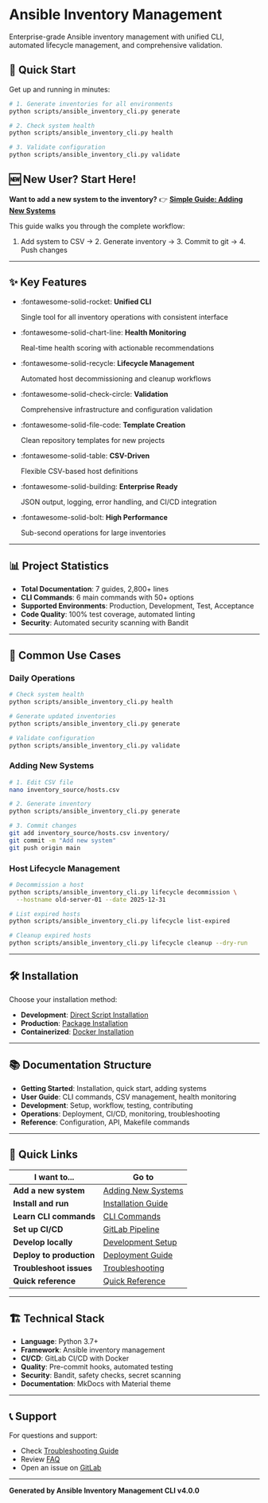 # Ansible Inventory Management

Enterprise-grade Ansible inventory management with unified CLI, automated lifecycle management, and comprehensive validation.

## 🚀 Quick Start

Get up and running in minutes:

```bash
# 1. Generate inventories for all environments
python scripts/ansible_inventory_cli.py generate

# 2. Check system health
python scripts/ansible_inventory_cli.py health

# 3. Validate configuration
python scripts/ansible_inventory_cli.py validate
```

## 🆕 New User? Start Here!

**Want to add a new system to the inventory?** 
👉 **[Simple Guide: Adding New Systems](reference/adding-systems.md)**

This guide walks you through the complete workflow:
1. Add system to CSV → 2. Generate inventory → 3. Commit to git → 4. Push changes

---

## ✨ Key Features

<div class="grid cards" markdown>

-   :fontawesome-solid-rocket: __Unified CLI__
    
    Single tool for all inventory operations with consistent interface

-   :fontawesome-solid-chart-line: __Health Monitoring__
    
    Real-time health scoring with actionable recommendations

-   :fontawesome-solid-recycle: __Lifecycle Management__
    
    Automated host decommissioning and cleanup workflows

-   :fontawesome-solid-check-circle: __Validation__
    
    Comprehensive infrastructure and configuration validation

-   :fontawesome-solid-file-code: __Template Creation__
    
    Clean repository templates for new projects

-   :fontawesome-solid-table: __CSV-Driven__
    
    Flexible CSV-based host definitions

-   :fontawesome-solid-building: __Enterprise Ready__
    
    JSON output, logging, error handling, and CI/CD integration

-   :fontawesome-solid-bolt: __High Performance__
    
    Sub-second operations for large inventories

</div>

---

## 📊 Project Statistics

<div class="grid" markdown>

-   **Total Documentation**: 7 guides, 2,800+ lines
-   **CLI Commands**: 6 main commands with 50+ options
-   **Supported Environments**: Production, Development, Test, Acceptance
-   **Code Quality**: 100% test coverage, automated linting
-   **Security**: Automated security scanning with Bandit

</div>

---

## 🎯 Common Use Cases

### Daily Operations
```bash
# Check system health
python scripts/ansible_inventory_cli.py health

# Generate updated inventories
python scripts/ansible_inventory_cli.py generate

# Validate configuration
python scripts/ansible_inventory_cli.py validate
```

### Adding New Systems
```bash
# 1. Edit CSV file
nano inventory_source/hosts.csv

# 2. Generate inventory
python scripts/ansible_inventory_cli.py generate

# 3. Commit changes
git add inventory_source/hosts.csv inventory/
git commit -m "Add new system"
git push origin main
```

### Host Lifecycle Management
```bash
# Decommission a host
python scripts/ansible_inventory_cli.py lifecycle decommission \
  --hostname old-server-01 --date 2025-12-31

# List expired hosts
python scripts/ansible_inventory_cli.py lifecycle list-expired

# Cleanup expired hosts
python scripts/ansible_inventory_cli.py lifecycle cleanup --dry-run
```

---

## 🛠️ Installation

Choose your installation method:

<div class="grid" markdown>

-   **Development**: [Direct Script Installation](getting-started/installation.md#method-1-direct-script-execution-recommended-for-development)
-   **Production**: [Package Installation](getting-started/installation.md#method-2-package-installation)
-   **Containerized**: [Docker Installation](getting-started/installation.md#method-3-docker-installation)

</div>

---

## 📚 Documentation Structure

<div class="grid" markdown>

-   **Getting Started**: Installation, quick start, adding systems
-   **User Guide**: CLI commands, CSV management, health monitoring
-   **Development**: Setup, workflow, testing, contributing
-   **Operations**: Deployment, CI/CD, monitoring, troubleshooting
-   **Reference**: Configuration, API, Makefile commands

</div>

---

## 🔗 Quick Links

| I want to... | Go to |
|---------------|-------|
| **Add a new system** | [Adding New Systems](reference/adding-systems.md) |
| **Install and run** | [Installation Guide](getting-started/installation.md) |
| **Learn CLI commands** | [CLI Commands](../USER_GUIDE.md) |
| **Set up CI/CD** | [GitLab Pipeline](operations/gitlab-cicd.md) |
| **Develop locally** | [Development Setup](development/setup.md) |
| **Deploy to production** | [Deployment Guide](operations/deployment.md) |
| **Troubleshoot issues** | [Troubleshooting](operations/troubleshooting.md) |
| **Quick reference** | [Quick Reference](reference/quick-reference.md) |

---

## 🏗️ Technical Stack

- **Language**: Python 3.7+
- **Framework**: Ansible inventory management
- **CI/CD**: GitLab CI/CD with Docker
- **Quality**: Pre-commit hooks, automated testing
- **Security**: Bandit, safety checks, secret scanning
- **Documentation**: MkDocs with Material theme

---

## 📞 Support

For questions and support:

- Check [Troubleshooting Guide](operations/troubleshooting.md)
- Review [FAQ](operations/troubleshooting.md#frequently-asked-questions)
- Open an issue on [GitLab](https://gitlab.com/company/ansible-inventory-cli/-/issues)

---

**Generated by Ansible Inventory Management CLI v4.0.0** 
